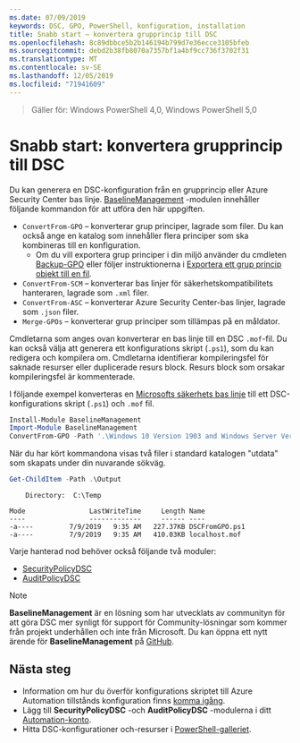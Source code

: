 ```yaml
---
ms.date: 07/09/2019
keywords: DSC, GPO, PowerShell, konfiguration, installation
title: Snabb start – konvertera grupprincip till DSC
ms.openlocfilehash: 8c89dbbce5b2b146194b799d7e36ecce3105bfeb
ms.sourcegitcommit: debd2b38fb8070a7357bf1a4bf9cc736f3702f31
ms.translationtype: MT
ms.contentlocale: sv-SE
ms.lasthandoff: 12/05/2019
ms.locfileid: "71941609"
---
```

> Gäller för: Windows PowerShell 4,0, Windows PowerShell 5,0

# <a name="quickstart-convert-group-policy-into-dsc"></a>Snabb start: konvertera grupprincip till DSC

Du kan generera en DSC-konfiguration från en grupprincip eller Azure Security Center bas linje. [BaselineManagement](https://www.powershellgallery.com/packages/BaselineManagement) -modulen innehåller följande kommandon för att utföra den här uppgiften.

- `ConvertFrom-GPO` – konverterar grup principer, lagrade som filer. Du kan också ange en katalog som innehåller flera principer som ska kombineras till en konfiguration.
  - Om du vill exportera grup principer i din miljö använder du cmdleten [Backup-GPO](/powershell/module/grouppolicy/backup-gpo?view=win10-ps) eller följer instruktionerna i [Exportera ett grup princip objekt till en fil](/microsoft-desktop-optimization-pack/agpm/export-a-gpo-to-a-file).
- `ConvertFrom-SCM` – konverterar bas linjer för säkerhetskompatibilitets hanteraren, lagrade som `.xml` filer.
- `ConvertFrom-ASC` – konverterar Azure Security Center-bas linjer, lagrade som `.json` filer.
- `Merge-GPOs` – konverterar grup principer som tillämpas på en måldator.

Cmdletarna som anges ovan konverterar en bas linje till en DSC `.mof`-fil. Du kan också välja att generera ett konfigurations skript (`.ps1`), som du kan redigera och kompilera om. Cmdletarna identifierar kompileringsfel för saknade resurser eller duplicerade resurs block. Resurs block som orsakar kompileringsfel är kommenterade.

I följande exempel konverteras en [Microsofts säkerhets bas linje](https://www.microsoft.com/en-us/download/details.aspx?id=55319) till ett DSC-konfigurations skript (`.ps1`) och `.mof` fil.

```powershell
Install-Module BaselineManagement
Import-Module BaselineManagement
ConvertFrom-GPO -Path '.\Windows 10 Version 1903 and Windows Server Version 1903 Security Baseline\GPOs\' -OutputConfigurationScript
```

När du har kört kommandona visas två filer i standard katalogen "utdata" som skapats under din nuvarande sökväg.

```powershell
Get-ChildItem -Path .\Output
```

```Output
    Directory:  C:\Temp

Mode                LastWriteTime     Length Name
----                -------------     ------ ----
-a----         7/9/2019   9:35 AM   227.37KB DSCFromGPO.ps1
-a----         7/9/2019   9:35 AM   410.03KB localhost.mof
```

Varje hanterad nod behöver också följande två moduler:

- [SecurityPolicyDSC](https://www.powershellgallery.com/packages/SecurityPolicyDsc)
- [AuditPolicyDSC](https://www.powershellgallery.com/packages/AuditPolicyDsc)

> [!NOTE]
> **BaselineManagement** är en lösning som har utvecklats av communityn för att göra DSC mer synligt för support för Community-lösningar som kommer från projekt underhållen och inte från Microsoft. Du kan öppna ett nytt ärende för **BaselineManagement** på [GitHub](https://github.com/microsoft/BaselineManagement).

## <a name="next-steps"></a>Nästa steg

- Information om hur du överför konfigurations skriptet till Azure Automation tillstånds konfiguration finns [komma igång](/automation/automation-dsc-getting-started#importing-a-configuration-into-azure-automation).
- Lägg till **SecurityPolicyDSC** -och **AuditPolicyDSC** -modulerna i ditt [Automation-konto](/azure/automation/shared-resources/modules).
- Hitta DSC-konfigurationer och-resurser i [PowerShell-galleriet](https://www.powershellgallery.com/).
